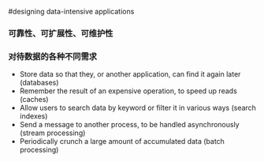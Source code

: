 #designing data-intensive applications

### 可靠性、可扩展性、可维护性

### 对待数据的各种不同需求
- Store data so that they, or another application, can find it again later (databases)
- Remember the result of an expensive operation, to speed up reads (caches)
- Allow users to search data by keyword or filter it in various ways (search indexes)
- Send a message to another process, to be handled asynchronously (stream processing)
- Periodically crunch a large amount of accumulated data (batch processing)